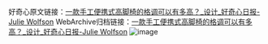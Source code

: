好奇心原文链接：[一款手工便携式高脚椅的格调可以有多高？_设计_好奇心日报-Julie Wolfson](https://www.qdaily.com/articles/11862.html)
WebArchive归档链接：[一款手工便携式高脚椅的格调可以有多高？_设计_好奇心日报-Julie Wolfson](http://web.archive.org/web/20160421130811/http://www.qdaily.com/articles/11862.html)
![image](http://ww3.sinaimg.cn/large/007d5XDply1g3wbafjxb5j30u048xe81)